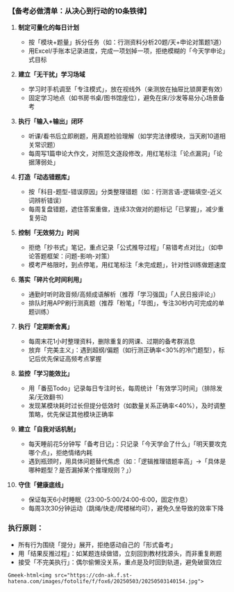 ### 【备考必做清单：从决心到行动的10条铁律】  
1. **制定可量化的每日计划**  
   - 按「模块+题量」拆分任务（如：行测资料分析20题/天+申论对策题1道）  
   - 用Excel/手账本记录进度，完成一项划掉一项，拒绝模糊的「今天学申论」式目标  

2. **建立「无干扰」学习场域**  
   - 学习时手机调至「专注模式」，放在视线外（亲测放在抽屉比锁屏更有效）  
   - 固定学习地点（如书房书桌/图书馆座位），避免在床/沙发等易分心场景备考  

3. **执行「输入+输出」闭环**  
   - 听课/看书后立即刷题，用真题检验理解（如学完法律模块，当天刷10道相关常识题）  
   - 每周写1篇申论大作文，对照范文逐段修改，用红笔标注「论点漏洞」「论据薄弱处」  

4. **打造「动态错题库」**  
   - 按「科目-题型-错误原因」分类整理错题（如：行测言语-逻辑填空-近义词辨析错误）  
   - 每周复盘错题，遮住答案重做，连续3次做对的题标记「已掌握」，减少重复劳动  

5. **控制「无效努力」时间**  
   - 拒绝「抄书式」笔记，重点记录「公式推导过程」「易错考点对比」（如申论答题框架：问题-影响-对策）  
   - 模考严格限时，到点停笔，用红笔标注「未完成题」，针对性训练做题速度  

6. **落实「碎片化时间利用」**  
   - 通勤时听时政音频/高频成语解析（推荐「学习强国」「人民日报评论」）  
   - 排队时用APP刷行测真题（推荐「粉笔」「华图」，专注30秒内可完成的单题训练）  

7. **执行「定期断舍离」**  
   - 每周末花1小时整理资料，删除重复的网课、过期的备考群消息  
   - 放弃「完美主义」：遇到超纲/偏题（如行测正确率<30%的冷门题型），标记后优先保证高频考点掌握  

8. **监控「学习能效比」**  
   - 用「番茄Todo」记录每日专注时长，每周统计「有效学习时间」（排除发呆/无效翻书）  
   - 发现某模块耗时过长但提分低效时（如数量关系正确率<40%），及时调整策略，优先保证其他模块正确率  

9. **建立「自我对话机制」**  
   - 每天睡前花5分钟写「备考日记」：只记录「今天学会了什么」「明天要攻克哪个点」，拒绝情绪内耗  
   - 遇到瓶颈时，用具体问题替代焦虑（如：「逻辑推理错题率高」→「具体是哪种题型？是否漏掉某个推理规则？」）  

10. **守住「健康底线」**  
    - 保证每天6小时睡眠（23:00-5:00/24:00-6:00，固定作息）  
    - 每周3次30分钟运动（跳绳/快走/爬楼梯均可），避免久坐导致的效率下降  

### 执行原则：  
- 所有行为围绕「提分」展开，拒绝感动自己的「形式备考」  
- 用「结果反推过程」：如某题连续做错，立刻回到教材找源头，而非重复刷题  
- 接受「不完美执行」：偶尔偷懒没关系，重点是及时回到轨道，避免破窗效应  

`Gmeek-html<img src="https://cdn-ak.f.st-hatena.com/images/fotolife/f/fox6/20250503/20250503140154.jpg">`